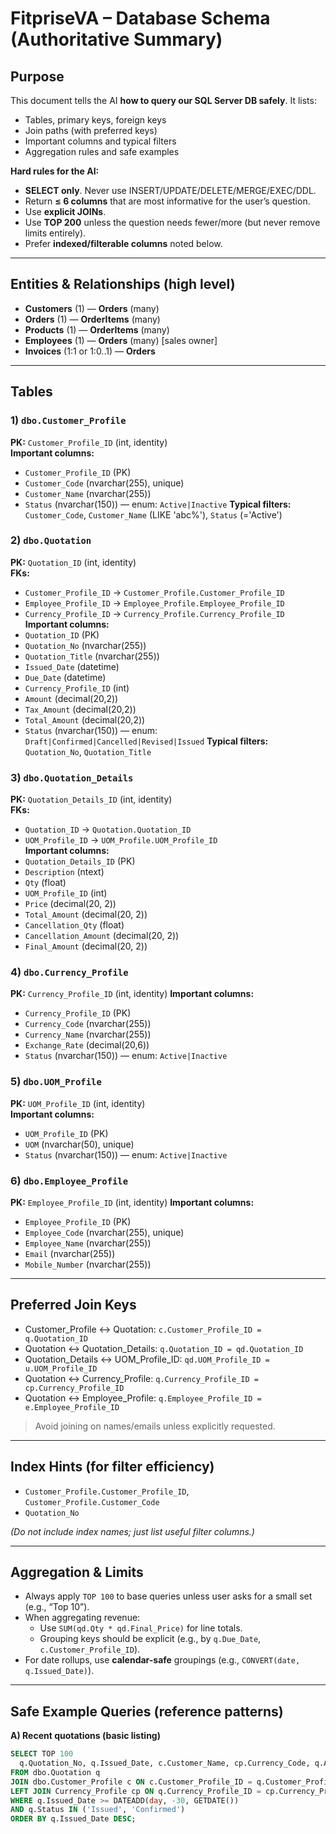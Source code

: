 ﻿# FitpriseVA – Database Schema (Authoritative Summary)

## Purpose
This document tells the AI **how to query our SQL Server DB safely**. It lists:
- Tables, primary keys, foreign keys
- Join paths (with preferred keys)
- Important columns and typical filters
- Aggregation rules and safe examples

**Hard rules for the AI:**
- **SELECT only**. Never use INSERT/UPDATE/DELETE/MERGE/EXEC/DDL.
- Return **≤ 6 columns** that are most informative for the user’s question.
- Use **explicit JOINs**.
- Use **TOP 200** unless the question needs fewer/more (but never remove limits entirely).
- Prefer **indexed/filterable columns** noted below.

---

## Entities & Relationships (high level)
- **Customers** (1) — **Orders** (many)
- **Orders** (1) — **OrderItems** (many)
- **Products** (1) — **OrderItems** (many)
- **Employees** (1) — **Orders** (many) [sales owner]
- **Invoices** (1:1 or 1:0..1) — **Orders**

---

## Tables

### 1) `dbo.Customer_Profile`
**PK:** `Customer_Profile_ID` (int, identity)  
**Important columns:**  
- `Customer_Profile_ID` (PK)  
- `Customer_Code` (nvarchar(255), unique)  
- `Customer_Name` (nvarchar(255))  
- `Status` (nvarchar(150)) — enum: `Active|Inactive`
**Typical filters:** `Customer_Code`, `Customer_Name` (LIKE 'abc%'), `Status` (='Active')

### 2) `dbo.Quotation`
**PK:** `Quotation_ID` (int, identity)  
**FKs:**  
- `Customer_Profile_ID` → `Customer_Profile.Customer_Profile_ID`  
- `Employee_Profile_ID` → `Employee_Profile.Employee_Profile_ID` 
- `Currency_Profile_ID` → `Currency_Profile.Currency_Profile_ID`
**Important columns:**  
- `Quotation_ID` (PK)  
- `Quotation_No` (nvarchar(255))  
- `Quotation_Title` (nvarchar(255))  
- `Issued_Date` (datetime)  
- `Due_Date` (datetime)  
- `Currency_Profile_ID` (int)  
- `Amount` (decimal(20,2))  
- `Tax_Amount` (decimal(20,2))  
- `Total_Amount` (decimal(20,2))  
- `Status` (nvarchar(150)) — enum: `Draft|Confirmed|Cancelled|Revised|Issued`
**Typical filters:** `Quotation_No`, `Quotation_Title`

### 3) `dbo.Quotation_Details`
**PK:** `Quotation_Details_ID` (int, identity)  
**FKs:**  
- `Quotation_ID` → `Quotation.Quotation_ID`  
- `UOM_Profile_ID` → `UOM_Profile.UOM_Profile_ID`  
**Important columns:**  
- `Quotation_Details_ID` (PK)  
- `Description` (ntext)  
- `Qty` (float)  
- `UOM_Profile_ID` (int)
- `Price` (decimal(20, 2))  
- `Total_Amount` (decimal(20, 2))  
- `Cancellation_Qty` (float)  
- `Cancellation_Amount` (decimal(20, 2))  
- `Final_Amount` (decimal(20, 2))  

### 4) `dbo.Currency_Profile`
**PK:** `Currency_Profile_ID` (int, identity) 
**Important columns:**  
- `Currency_Profile_ID` (PK)  
- `Currency_Code` (nvarchar(255))   
- `Currency_Name` (nvarchar(255))   
- `Exchange_Rate` (decimal(20,6))  
- `Status` (nvarchar(150)) — enum: `Active|Inactive`

### 5) `dbo.UOM_Profile`
**PK:** `UOM_Profile_ID` (int, identity)  
**Important columns:**  
- `UOM_Profile_ID` (PK)  
- `UOM` (nvarchar(50), unique)  
- `Status` (nvarchar(150)) — enum: `Active|Inactive`

### 6) `dbo.Employee_Profile`
**PK:** `Employee_Profile_ID` (int, identity)
**Important columns:**  
- `Employee_Profile_ID` (PK) 
- `Employee_Code` (nvarchar(255), unique)  
- `Employee_Name` (nvarchar(255))
- `Email` (nvarchar(255))
- `Mobile_Number` (nvarchar(255))

---

## Preferred Join Keys
- Customer_Profile ↔ Quotation: `c.Customer_Profile_ID = q.Quotation_ID`
- Quotation ↔ Quotation_Details: `q.Quotation_ID = qd.Quotation_ID`
- Quotation_Details ↔ UOM_Profile_ID: `qd.UOM_Profile_ID = u.UOM_Profile_ID`
- Quotation ↔ Currency_Profile: `q.Currency_Profile_ID = cp.Currency_Profile_ID`
- Quotation ↔ Employee_Profile: `q.Employee_Profile_ID = e.Employee_Profile_ID`

> Avoid joining on names/emails unless explicitly requested.

---

## Index Hints (for filter efficiency)
- `Customer_Profile.Customer_Profile_ID`, `Customer_Profile.Customer_Code`
- `Quotation_No`

*(Do not include index names; just list useful filter columns.)*

---

## Aggregation & Limits
- Always apply `TOP 100` to base queries unless user asks for a small set (e.g., “Top 10”).
- When aggregating revenue:
  - Use `SUM(qd.Qty * qd.Final_Price)` for line totals.
  - Grouping keys should be explicit (e.g., by `q.Due_Date`, `c.Customer_Profile_ID`).
- For date rollups, use **calendar-safe** groupings (e.g., `CONVERT(date, q.Issued_Date)`).

---

## Safe Example Queries (reference patterns)

**A) Recent quotations (basic listing)**
```sql
SELECT TOP 100 
  q.Quotation_No, q.Issued_Date, c.Customer_Name, cp.Currency_Code, q.Amount, q.Tax_Amount, q.Total_Amount
FROM dbo.Quotation q
JOIN dbo.Customer_Profile c ON c.Customer_Profile_ID = q.Customer_Profile_ID
LEFT JOIN Currency_Profile cp ON q.Currency_Profile_ID = cp.Currency_Profile_ID
WHERE q.Issued_Date >= DATEADD(day, -30, GETDATE())
AND q.Status IN ('Issued', 'Confirmed')
ORDER BY q.Issued_Date DESC;
